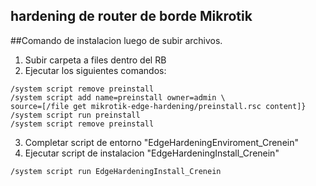 ## hardening de router de borde Mikrotik

##Comando de instalacion luego de subir archivos.

1. Subir carpeta a files dentro del RB
2. Ejecutar los siguientes comandos:
```
/system script remove preinstall
/system script add name=preinstall owner=admin \
source=[/file get mikrotik-edge-hardening/preinstall.rsc content]}
/system script run preinstall
/system script remove preinstall
```
3. Completar script de entorno "EdgeHardeningEnviroment_Crenein"
4. Ejecutar script de instalacion "EdgeHardeningInstall_Crenein"
```
/system script run EdgeHardeningInstall_Crenein
```